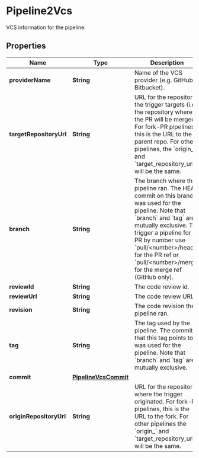 

# Pipeline2Vcs

VCS information for the pipeline.

## Properties

| Name | Type | Description | Notes |
|------------ | ------------- | ------------- | -------------|
|**providerName** | **String** | Name of the VCS provider (e.g. GitHub, Bitbucket). |  |
|**targetRepositoryUrl** | **String** | URL for the repository the trigger targets (i.e. the repository where the PR will be merged). For fork-PR pipelines, this is the URL to the parent repo. For other pipelines, the &#x60;origin_&#x60; and &#x60;target_repository_url&#x60;s will be the same. |  |
|**branch** | **String** | The branch where the pipeline ran. The HEAD commit on this branch was used for the pipeline. Note that &#x60;branch&#x60; and &#x60;tag&#x60; are mutually exclusive. To trigger a pipeline for a PR by number use &#x60;pull/&lt;number&gt;/head&#x60; for the PR ref or &#x60;pull/&lt;number&gt;/merge&#x60; for the merge ref (GitHub only). |  [optional] |
|**reviewId** | **String** | The code review id. |  [optional] |
|**reviewUrl** | **String** | The code review URL. |  [optional] |
|**revision** | **String** | The code revision the pipeline ran. |  |
|**tag** | **String** | The tag used by the pipeline. The commit that this tag points to was used for the pipeline. Note that &#x60;branch&#x60; and &#x60;tag&#x60; are mutually exclusive. |  [optional] |
|**commit** | [**PipelineVcsCommit**](PipelineVcsCommit.md) |  |  [optional] |
|**originRepositoryUrl** | **String** | URL for the repository where the trigger originated. For fork-PR pipelines, this is the URL to the fork. For other pipelines the &#x60;origin_&#x60; and &#x60;target_repository_url&#x60;s will be the same. |  |



